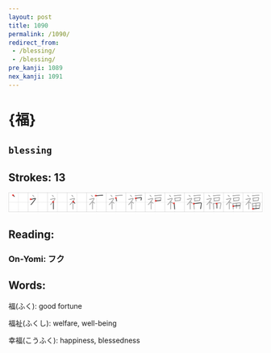 ```yaml
---
layout: post
title: 1090
permalink: /1090/
redirect_from:
 - /blessing/
 - /blessing/
pre_kanji: 1089
nex_kanji: 1091
---
```


# {福}

## `blessing`

## Strokes: 13

<div class="stroke"><img src="../images/E7A68F.png" /></div>

## Reading:

### On-Yomi: フク

## Words:

福(ふく): good fortune

福祉(ふくし): welfare, well-being

幸福(こうふく): happiness, blessedness

